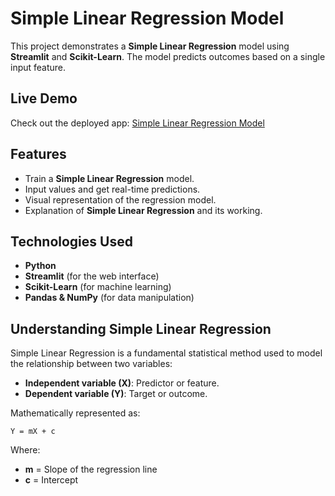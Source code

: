 # Simple Linear Regression Model

This project demonstrates a **Simple Linear Regression** model using **Streamlit** and **Scikit-Learn**. The model predicts outcomes based on a single input feature.

##  Live Demo
Check out the deployed app: [Simple Linear Regression Model](https://simple-linearregression-model.streamlit.app/)

##  Features
- Train a **Simple Linear Regression** model.
- Input values and get real-time predictions.
- Visual representation of the regression model.
- Explanation of **Simple Linear Regression** and its working.

##  Technologies Used
- **Python**
- **Streamlit** (for the web interface)
- **Scikit-Learn** (for machine learning)
- **Pandas & NumPy** (for data manipulation)

##  Understanding Simple Linear Regression
Simple Linear Regression is a fundamental statistical method used to model the relationship between two variables:
- **Independent variable (X)**: Predictor or feature.
- **Dependent variable (Y)**: Target or outcome.

Mathematically represented as:
```
Y = mX + c
```
Where:
- **m** = Slope of the regression line
- **c** = Intercept
